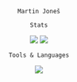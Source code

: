 <div align="center">

```
Martin Joneš
```

```
Stats
```
![](https://github-readme-streak-stats.herokuapp.com?user=jondycz&date_format=M%20j%5B%2C%20Y%5D&background=0D1117&border=30363D&stroke=30363D&ring=58A6FF&fire=8B949E&currStreakNum=58A6FF&sideNums=58A6FF&currStreakLabel=8B949E&sideLabels=8B949E&dates=8B949E) ![](https://github-readme-stats.vercel.app/api/top-langs/?username=jondycz&layout=compact&title_color=58a6ff&icon_color=8b949e&text_color=8b949e&bg_color=0d1117&border_color=30363d)

```
Tools & Languages
```
[![](https://skillicons.dev/icons?i=php,css,html,js,cs)]()
</div>

